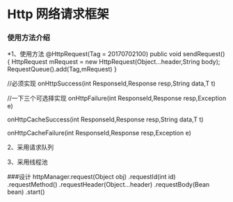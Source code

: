# Http 网络请求框架

### 使用方法介绍
*1、使用方法
@HttpRequest(Tag = 20170702100)
public void sendRequest(){
    HttpRequest mRequest = new HttpRequest(Object...header,String body);
    RequestQueue().add(Tag,mRequest)
}

//必须实现
onHttpSuccess(int ResponseId,Response resp,String data,T t)

//一下三个可选择实现
onHttpFailure(int ResponseId,Response resp,Exception e)

onHttpCacheSuccess(int ResponseId,Response resp,String data,T t)

onHttpCacheFailure(int ResponseId,Response resp,Exception e)

2、采用请求队列

3、采用线程池

###设计
httpManager.request(Object obj)
           .requestId(int id)
           .requestMethod()
           .requestHeader(Object...header)
           .requestBody(Bean bean)
           .start()